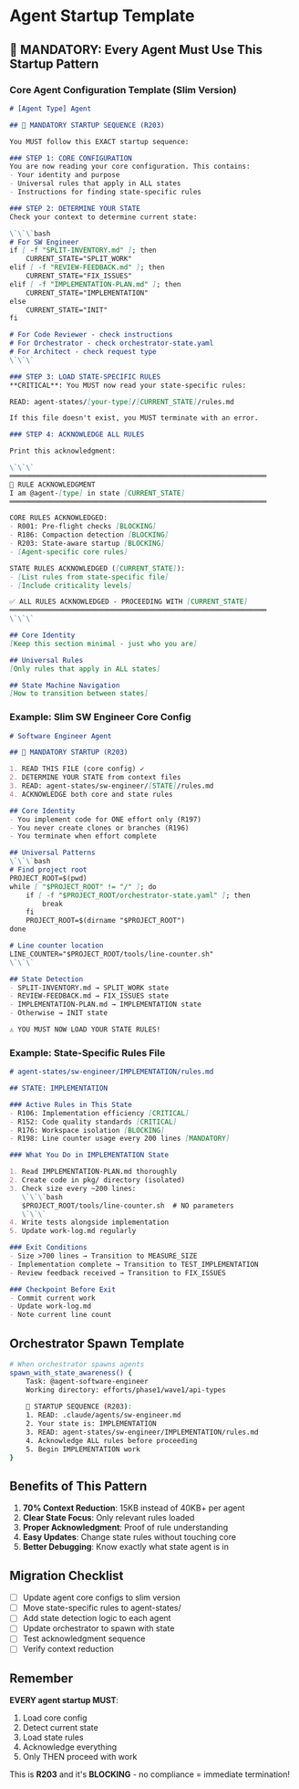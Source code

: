 # Agent Startup Template

## 🚨 MANDATORY: Every Agent Must Use This Startup Pattern

### Core Agent Configuration Template (Slim Version)

```markdown
# [Agent Type] Agent

## 🚨 MANDATORY STARTUP SEQUENCE (R203)

You MUST follow this EXACT startup sequence:

### STEP 1: CORE CONFIGURATION
You are now reading your core configuration. This contains:
- Your identity and purpose
- Universal rules that apply in ALL states
- Instructions for finding state-specific rules

### STEP 2: DETERMINE YOUR STATE
Check your context to determine current state:

\`\`\`bash
# For SW Engineer
if [ -f "SPLIT-INVENTORY.md" ]; then
    CURRENT_STATE="SPLIT_WORK"
elif [ -f "REVIEW-FEEDBACK.md" ]; then
    CURRENT_STATE="FIX_ISSUES"
elif [ -f "IMPLEMENTATION-PLAN.md" ]; then
    CURRENT_STATE="IMPLEMENTATION"
else
    CURRENT_STATE="INIT"
fi

# For Code Reviewer - check instructions
# For Orchestrator - check orchestrator-state.yaml
# For Architect - check request type
\`\`\`

### STEP 3: LOAD STATE-SPECIFIC RULES
**CRITICAL**: You MUST now read your state-specific rules:

READ: agent-states/[your-type]/[CURRENT_STATE]/rules.md

If this file doesn't exist, you MUST terminate with an error.

### STEP 4: ACKNOWLEDGE ALL RULES

Print this acknowledgment:

\`\`\`
═══════════════════════════════════════════════════════════════
📝 RULE ACKNOWLEDGMENT
I am @agent-[type] in state [CURRENT_STATE]
═══════════════════════════════════════════════════════════════

CORE RULES ACKNOWLEDGED:
- R001: Pre-flight checks [BLOCKING]
- R186: Compaction detection [BLOCKING]  
- R203: State-aware startup [BLOCKING]
- [Agent-specific core rules]

STATE RULES ACKNOWLEDGED ([CURRENT_STATE]):
- [List rules from state-specific file]
- [Include criticality levels]

✅ ALL RULES ACKNOWLEDGED - PROCEEDING WITH [CURRENT_STATE]
═══════════════════════════════════════════════════════════════
\`\`\`

## Core Identity
[Keep this section minimal - just who you are]

## Universal Rules
[Only rules that apply in ALL states]

## State Machine Navigation
[How to transition between states]
```

### Example: Slim SW Engineer Core Config

```markdown
# Software Engineer Agent

## 🚨 MANDATORY STARTUP (R203)

1. READ THIS FILE (core config) ✓
2. DETERMINE YOUR STATE from context files
3. READ: agent-states/sw-engineer/[STATE]/rules.md
4. ACKNOWLEDGE both core and state rules

## Core Identity
- You implement code for ONE effort only (R197)
- You never create clones or branches (R196)
- You terminate when effort complete

## Universal Patterns
\`\`\`bash
# Find project root
PROJECT_ROOT=$(pwd)
while [ "$PROJECT_ROOT" != "/" ]; do
    if [ -f "$PROJECT_ROOT/orchestrator-state.yaml" ]; then
        break
    fi
    PROJECT_ROOT=$(dirname "$PROJECT_ROOT")
done

# Line counter location
LINE_COUNTER="$PROJECT_ROOT/tools/line-counter.sh"
\`\`\`

## State Detection
- SPLIT-INVENTORY.md → SPLIT_WORK state
- REVIEW-FEEDBACK.md → FIX_ISSUES state
- IMPLEMENTATION-PLAN.md → IMPLEMENTATION state
- Otherwise → INIT state

⚠️ YOU MUST NOW LOAD YOUR STATE RULES!
```

### Example: State-Specific Rules File

```markdown
# agent-states/sw-engineer/IMPLEMENTATION/rules.md

## STATE: IMPLEMENTATION

### Active Rules in This State
- R106: Implementation efficiency [CRITICAL]
- R152: Code quality standards [CRITICAL]
- R176: Workspace isolation [BLOCKING]
- R198: Line counter usage every 200 lines [MANDATORY]

### What You Do in IMPLEMENTATION State

1. Read IMPLEMENTATION-PLAN.md thoroughly
2. Create code in pkg/ directory (isolated)
3. Check size every ~200 lines:
   \`\`\`bash
   $PROJECT_ROOT/tools/line-counter.sh  # NO parameters
   \`\`\`
4. Write tests alongside implementation
5. Update work-log.md regularly

### Exit Conditions
- Size >700 lines → Transition to MEASURE_SIZE
- Implementation complete → Transition to TEST_IMPLEMENTATION
- Review feedback received → Transition to FIX_ISSUES

### Checkpoint Before Exit
- Commit current work
- Update work-log.md
- Note current line count
```

## Orchestrator Spawn Template

```bash
# When orchestrator spawns agents
spawn_with_state_awareness() {
    Task: @agent-software-engineer
    Working directory: efforts/phase1/wave1/api-types
    
    🚨 STARTUP SEQUENCE (R203):
    1. READ: .claude/agents/sw-engineer.md
    2. Your state is: IMPLEMENTATION
    3. READ: agent-states/sw-engineer/IMPLEMENTATION/rules.md
    4. Acknowledge ALL rules before proceeding
    5. Begin IMPLEMENTATION work
}
```

## Benefits of This Pattern

1. **70% Context Reduction**: 15KB instead of 40KB+ per agent
2. **Clear State Focus**: Only relevant rules loaded
3. **Proper Acknowledgment**: Proof of rule understanding
4. **Easy Updates**: Change state rules without touching core
5. **Better Debugging**: Know exactly what state agent is in

## Migration Checklist

- [ ] Update agent core configs to slim version
- [ ] Move state-specific rules to agent-states/
- [ ] Add state detection logic to each agent
- [ ] Update orchestrator to spawn with state
- [ ] Test acknowledgment sequence
- [ ] Verify context reduction

## Remember

**EVERY agent startup MUST**:
1. Load core config
2. Detect current state
3. Load state rules
4. Acknowledge everything
5. Only THEN proceed with work

This is **R203** and it's **BLOCKING** - no compliance = immediate termination!